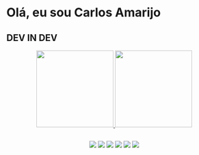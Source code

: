 # Olá, eu sou Carlos Amarijo
## DEV IN DEV

<div align="center">
  <a href="https://linkedin/in/ocarlossoueu">
  <img height="180em" src="https://github-readme-stats.vercel.app/api?username=ocarlossoueu&show_icons=true&theme=dark&include_all_commits=true&count_private=true"/>
  <img height="180em" src="https://github-readme-stats.vercel.app/api/top-langs/?username=ocarlossoueu&layout=compact&langs_count=7&theme=dark"/>
</div>

  ##

<div align="center"> 
    <a href="https://contate.me/ocarlossoueu" target="_blank" rel="noopener noreferrer"><img src="https://img.shields.io/badge/WhatsApp-25D366?style=for-the-badge&logo=whatsapp&logoColor=white" target="_blank" rel="noopener noreferrer"></a>
    <a href="mailto:kaka.amarijo@gmail.com" target="_blank" rel="noopener noreferrer"><img src="https://img.shields.io/badge/Gmail-D14836?style=for-the-badge&logo=gmail&logoColor=white" target="_blank" rel="noopener noreferrer"></a>
    <a href="https://www.fb.com/ocarlossoueu" target="_blank" rel="noopener noreferrer"><img src="https://img.shields.io/badge/Facebook-1877F2?style=for-the-badge&logo=facebook&logoColor=white" target="_blank" rel="noopener noreferrer"></a>
    <a href="https://www.instagram.com/ocarlossoueu" target="_blank" rel="noopener noreferrer"><img src="https://img.shields.io/badge/Instagram-E4405F?style=for-the-badge&logo=instagram&logoColor=white" target="_blank" rel="noopener noreferrer"></a>
    <a href="https://www.linkedin.com/in/ocarlossoueu" target="_blank" rel="noopener noreferrer"><img src="https://img.shields.io/badge/LinkedIn-0077B5?style=for-the-badge&logo=linkedin&logoColor=white" target="_blank" rel="noopener noreferrer"></a>
    <a href="https://www.twitter.com/ocarlossoueu" target="_blank" rel="noopener noreferrer"><img src="https://img.shields.io/badge/Twitter-1DA1F2?style=for-the-badge&logo=twitter&logoColor=white" target="_blank" rel="noopener noreferrer"></a>
</div>
